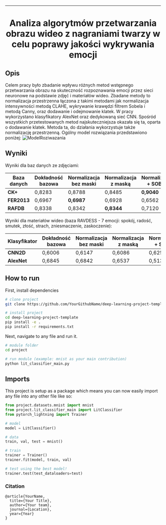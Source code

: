 
---

<div align="center">    
 
#  Analiza algorytmów przetwarzania obrazu wideo z nagraniami twarzy w celu poprawy jakości wykrywania emocji
<!--
[![Paper](http://img.shields.io/badge/paper-arxiv.1001.2234-B31B1B.svg)](https://www.nature.com/articles/nature14539)
[![Conference](http://img.shields.io/badge/NeurIPS-2019-4b44ce.svg)](https://papers.nips.cc/book/advances-in-neural-information-processing-systems-31-2018)
[![Conference](http://img.shields.io/badge/ICLR-2019-4b44ce.svg)](https://papers.nips.cc/book/advances-in-neural-information-processing-systems-31-2018)
[![Conference](http://img.shields.io/badge/AnyConference-year-4b44ce.svg)](https://papers.nips.cc/book/advances-in-neural-information-processing-systems-31-2018)  

ARXIV   
[![Paper](http://img.shields.io/badge/arxiv-math.co:1480.1111-B31B1B.svg)](https://www.nature.com/articles/nature14539)

![CI testing](https://github.com/PyTorchLightning/deep-learning-project-template/workflows/CI%20testing/badge.svg?branch=master&event=push)
-->

<!--  
Conference   
-->   
</div>
 
## Opis   
Celem pracy było zbadanie wpływu różnych metod wstępnego przetwarzania obrazu na skuteczność rozpoznawania emocji przez sieci neuronowe na podstawie zdjęć i materiałów wideo. Zbadane metody to normalizacja przestrzenna łączona z takimi metodami jak normalizacja intensywności metodą CLAHE, wykrywanie krawędzi filtrem Sobela i metodą Canny, oraz dodawanie i odejmowanie klatek. W pracy wykorzystano klasyfikatory AlexNet oraz dedykowaną sieć CNN. Spośród wszystkich przetestowanych metod najskuteczniejsza okazała się ta, oparta o dodawanie klatek. Metoda ta, do działania wykorzystuje także normalizację przestrzenną. Ogólny model rozwiązania przedstawiono poniżej: 
![ModelRoziwazania](https://github.com/user-attachments/assets/05c95074-30d5-4596-9cce-79f8b4bb4965)


## Wyniki

Wyniki dla baz danych ze zdjęciami:

| **Baza danych** | **Dokładność bazowa** | **Normalizacja bez maski** | **Normalizacja z maską** | **Normalizacja + SOBEL** | **Normalizacja + CANNY** | **Normalizacja + CLAHE** |
|-----------------|-----------------------|----------------------------|--------------------------|--------------------------|--------------------------|--------------------------|
| **CK+**         | 0,8283                | 0,8788                     | 0,8485                   | **0,9040**                | 0,8030                   | 0,8788                   |
| **FER2013**     | 0,6967                | **0,6987**                 | 0,6928                   | 0,6562                   | 0,6240                   | 0,6920                   |
| **RAFDB**       | 0,8338                | 0,8342                     | **0,8344**               | 0,7120                   | 0,6932                   | 0,8322                   |

Wyniki dla materiałów wideo (baza RAVDESS - 7 emocji: spokój, radość, smutek, złość, strach, zniesmaczenie, zaskoczenie):

| **Klasyfikator** | **Dokładność bazowa** | **Normalizacja bez maski** | **Normalizacja z maską** | **Normalizacja + SOBEL** | **Normalizacja + CANNY** | **Normalizacja + CLAHE** |
|------------------|-----------------------|----------------------------|--------------------------|--------------------------|--------------------------|--------------------------|
| **CNN2D**        | 0,6006                | 0,6147                     | 0,6086                   | 0,6256                   | 0,6343                   | **0,6352**               |
| **AlexNet**      | 0,6845                | 0,6842                     | 0,6537                   | 0,5138                   | 0,4502                   | **0,6928**               |


## How to run   
First, install dependencies   
```bash
# clone project   
git clone https://github.com/YourGithubName/deep-learning-project-template

# install project   
cd deep-learning-project-template 
pip install -e .   
pip install -r requirements.txt
 ```   
 Next, navigate to any file and run it.   
 ```bash
# module folder
cd project

# run module (example: mnist as your main contribution)   
python lit_classifier_main.py    
```

## Imports
This project is setup as a package which means you can now easily import any file into any other file like so:
```python
from project.datasets.mnist import mnist
from project.lit_classifier_main import LitClassifier
from pytorch_lightning import Trainer

# model
model = LitClassifier()

# data
train, val, test = mnist()

# train
trainer = Trainer()
trainer.fit(model, train, val)

# test using the best model!
trainer.test(test_dataloaders=test)
```

### Citation   
```
@article{YourName,
  title={Your Title},
  author={Your team},
  journal={Location},
  year={Year}
}
```   

 
